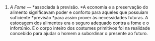 ﻿1. *A Fome —* *associada à previsão. *A economia e a preservação do alimento significavam poder e conforto para aqueles que possuíam suficiente  *previsão *para assim prover às necessidades futuras. A estocagem dos alimentos era o seguro adequado contra a fome e o infortúnio. E o corpo inteiro dos costumes primitivos foi na realidade concebido para ajudar o homem a subordinar o presente ao futuro.